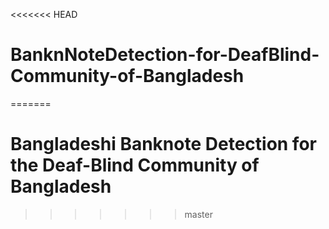 <<<<<<< HEAD
# BanknNoteDetection-for-DeafBlind-Community-of-Bangladesh
=======
# Bangladeshi Banknote Detection for the Deaf-Blind Community of Bangladesh
>>>>>>> master
